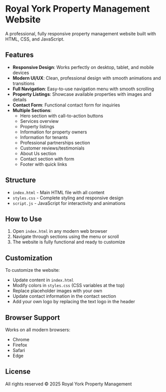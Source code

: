 # Royal York Property Management Website

A professional, fully responsive property management website built with HTML, CSS, and JavaScript.

## Features

- **Responsive Design**: Works perfectly on desktop, tablet, and mobile devices
- **Modern UI/UX**: Clean, professional design with smooth animations and transitions
- **Full Navigation**: Easy-to-use navigation menu with smooth scrolling
- **Property Listings**: Showcase available properties with images and details
- **Contact Form**: Functional contact form for inquiries
- **Multiple Sections**:
  - Hero section with call-to-action buttons
  - Services overview
  - Property listings
  - Information for property owners
  - Information for tenants
  - Professional partnerships section
  - Customer reviews/testimonials
  - About Us section
  - Contact section with form
  - Footer with quick links

## Structure

- `index.html` - Main HTML file with all content
- `styles.css` - Complete styling and responsive design
- `script.js` - JavaScript for interactivity and animations

## How to Use

1. Open `index.html` in any modern web browser
2. Navigate through sections using the menu or scroll
3. The website is fully functional and ready to customize

## Customization

To customize the website:
- Update content in `index.html`
- Modify colors in `styles.css` (CSS variables at the top)
- Replace placeholder images with your own
- Update contact information in the contact section
- Add your own logo by replacing the text logo in the header

## Browser Support

Works on all modern browsers:
- Chrome
- Firefox
- Safari
- Edge

## License

All rights reserved © 2025 Royal York Property Management
